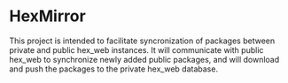# HexMirror

This project is intended to facilitate syncronization of packages between private and public hex_web instances. It will communicate with public hex_web to synchronize newly added public packages, and will download and push the packages to the private hex_web database.
